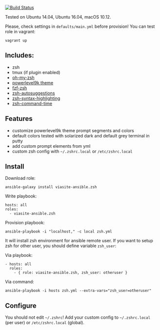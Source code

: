 [![Build Status](https://travis-ci.org/viasite-ansible/ansible-role-zsh.svg?branch=master)](https://travis-ci.org/viasite-ansible/ansible-role-zsh)

Tested on Ubuntu 14.04, Ubuntu 16.04, macOS 10.12.

Please, check settings in `defaults/main.yml` before provision!
You can test role in vagrant:
```
vagrant up
```

## Includes:
- zsh
- tmux (if plugin enabled)
- [oh-my-zsh](https://github.com/robbyrussell/oh-my-zsh)
- [powerlevel9k theme](https://github.com/bhilburn/powerlevel9k)
- [fzf-zsh](https://github.com/Treri/fzf-zsh)
- [zsh-autosuggestions](https://github.com/zsh-users/zsh-autosuggestions)
- [zsh-syntax-highlighting](https://github.com/zsh-users/zsh-syntax-highlighting)
- [zsh-command-time](https://github.com/popstas/zsh-command-time)



## Features
- customize powerlevel9k theme prompt segments and colors
- default colors tested with solarized dark and default grey terminal in putty
- add custom prompt elements from yml
- custom zsh config with `~/.zshrc.local` or `/etc/zshrc.local`



## Install
Download role:
```
ansible-galaxy install viasite-ansible.zsh
```

Write playbook:
```
hosts: all
roles:
  - viasite-ansible.zsh
```

Provision playbook:
```
ansible-playbook -i "localhost," -c local zsh.yml
```

It will install zsh environment for ansible remote user. If you want to setup zsh for other user,
you should define variable `zsh_user`:

Via playbook:
```
- hosts: all
  roles:
    - { role: viasite-ansible.zsh, zsh_user: otheruser }
```

Via command:
```
ansible-playbook -i hosts zsh.yml --extra-vars="zsh_user=otheruser"
```



## Configure
You should not edit `~/.zshrc`! 
Add your custom config to `~/.zshrc.local` (per user) or `/etc/zshrc.local` (global).
